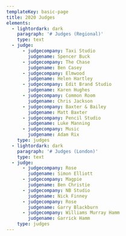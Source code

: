 ```yaml
---
templateKey: basic-page
title: 2020 Judges
elements:
  - lightordark: dark
    paragraph: '# Judges (Regional)'
    type: text
  - judge:
      - judgecompany: Taxi Studio
        judgename: Spencer Buck
      - judgecompany: The Chase
        judgename: Ben Casey
      - judgecompany: Elmwood
        judgename: Helen Hartley
      - judgecompany: Edit Brand Studio
        judgename: Karen Hughes
      - judgecompany: Common Room
        judgename: Chris Jackson
      - judgecompany: Baxter & Bailey
        judgename: Matt Baxter
      - judgecompany: Pencil Studio
        judgename: Luke Manning
      - judgecompany: Music
        judgename: Adam Rix
    type: judges
  - lightordark: dark
    paragraph: '# Judges (London)'
    type: text
  - judge:
      - judgecompany: Rose
        judgename: Simon Elliott
      - judgecompany: Magpie
        judgename: Ben Christie
      - judgecompany: NB Studio
        judgename: Nick Finney
      - judgecompany: Rose
        judgename: Garry Blackburn
      - judgecompany: Williams Murray Hamm
        judgename: Garrick Hamm
    type: judges
---
```


